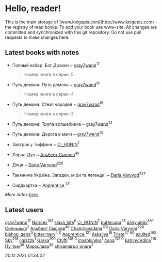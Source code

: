 # Hello, reader!
This is the main storage of [www.knigopis.com](http://www.knigopis.com) - the registry of read books.
To add your book use www-site. All changes are committed and synchronized with this git repository.
Do not use pull requests to make changes here.


## Latest books with notes
* Полный набор: Бог Дракон ~ [gray7wand](users/110/110080946273609412257-google)<sup>17</sup>
    > Номер книги в серии: 5

* Путь демона: Путь демона ~ [gray7wand](users/110/110080946273609412257-google)<sup>16</sup>
    > Номер книги в серии: 4

* Путь демона: Стезя чародея ~ [gray7wand](users/110/110080946273609412257-google)<sup>15</sup>
    > Номер книги в серии: 3

* Путь демона: Тропа волшебника ~ [gray7wand](users/110/110080946273609412257-google)<sup>14</sup>

* Путь демона: Дорога в маги ~ [gray7wand](users/110/110080946273609412257-google)<sup>13</sup>

* Завтрак у Тиффани ~ [Cr_RONIN](users/112/112090473416384685204-google)<sup>7</sup>

* Лорна Дун ~ [Альберт Сысоев](users/474/47446642-vkontakte)<sup>49</sup>

* Доця ~ [Daria Varyvod](users/829/829893410524253-facebook)<sup>228</sup>

* Таємнича Україна. Загадки, міфи та легенди. ~ [Daria Varyvod](users/829/829893410524253-facebook)<sup>227</sup>

* Сиддхартха ~ [Apprentice ](users/528/52821952-vkontakte)<sup>121</sup>


_More notes [here](latest_books_with_notes.md)._


## Latest users
[gray7wand](users/110/110080946273609412257-google)<sup>17</sup> 
[Naricev](users/107/107090515204537133928-google)<sup>183</sup> 
[slava_kite](users/134/134671934-vkontakte)<sup>8</sup> 
[Cr_RONIN](users/112/112090473416384685204-google)<sup>7</sup> 
[butercupa](users/193/193697993-vkontakte)<sup>25</sup> 
[danyluk62](users/374/374149854-vkontakte)<sup>120</sup> 
[Солнышко](users/142/142331349-vkontakte)<sup>3</sup> 
[Альберт Сысоев](users/474/47446642-vkontakte)<sup>49</sup> 
[Chandravadana](users/105/105866022348292919948-google)<sup>170</sup> 
[Daria Varyvod](users/829/829893410524253-facebook)<sup>228</sup> 
[bishop_gena](users/223/223133377-vkontakte)<sup>0</sup> 
[bitter.mary](users/108/108890810412612634449-google)<sup>4</sup> 
[](users/103/103707808693711714462-google)<sup>0</sup> 
[Apprentice ](users/528/52821952-vkontakte)<sup>121</sup> 
[Askaliya](users/326/326783541-vkontakte)<sup>18</sup> 
[Triste](users/517/5175580462988229760-mailru)<sup>47</sup> 
[](users/153/1537586159620888-facebook)<sup>60</sup> 
[exulted](users/100/100599204551896265722-google)<sup>192</sup> 
[Sky](users/118/118049897850017649660-googleplus)<sup>218</sup> 
[ilgizzzk](users/150/150371197-vkontakte)<sup>1</sup> 
[Garka](users/115/115753719718250012620-google)<sup>299</sup> 
[Chiffi](users/105/105831994080785626680-google)<sup>318</sup> 
[](users/100/100447278595804083446-google)<sup>0</sup> 
[moshkinilya](users/827/82783120-yandex)<sup>1</sup> 
[4apa](users/117/117392596378069249667-google)<sup>132</sup> 
[](users/113/113482047499020131819-google)<sup>0</sup> 
[katrinvredina](users/233/2336755-vkontakte)<sup>118</sup> 
[Пу_тем](users/344/3448154788585127-facebook)<sup>36</sup> 
[Мирослава](users/106/106107989792957993574-google)<sup>30</sup> 
[shikamaruo_onara](users/569/569209044-vkontakte)<sup>3</sup> 


_20.12.2021 12:34:22_
